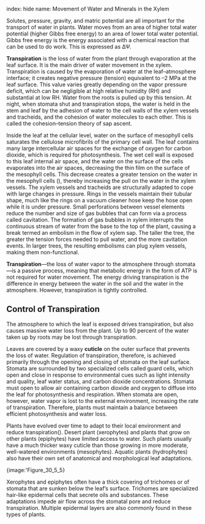 index: hide
name: Movement of Water and Minerals in the Xylem

Solutes, pressure, gravity, and matric potential are all important for the transport of water in plants. Water moves from an area of higher total water potential (higher Gibbs free energy) to an area of lower total water potential. Gibbs free energy is the energy associated with a chemical reaction that can be used to do work. This is expressed as ΔΨ.

 **Transpiration** is the loss of water from the plant through evaporation at the leaf surface. It is the main driver of water movement in the xylem. Transpiration is caused by the evaporation of water at the leaf–atmosphere interface; it creates negative pressure (tension) equivalent to –2 MPa at the leaf surface. This value varies greatly depending on the vapor pressure deficit, which can be negligible at high relative humidity (RH) and substantial at low RH. Water from the roots is pulled up by this tension. At night, when stomata shut and transpiration stops, the water is held in the stem and leaf by the adhesion of water to the cell walls of the xylem vessels and tracheids, and the cohesion of water molecules to each other. This is called the cohesion–tension theory of sap ascent.

Inside the leaf at the cellular level, water on the surface of mesophyll cells saturates the cellulose microfibrils of the primary cell wall. The leaf contains many large intercellular air spaces for the exchange of oxygen for carbon dioxide, which is required for photosynthesis. The wet cell wall is exposed to this leaf internal air space, and the water on the surface of the cells evaporates into the air spaces, decreasing the thin film on the surface of the mesophyll cells. This decrease creates a greater tension on the water in the mesophyll cells (), thereby increasing the pull on the water in the xylem vessels. The xylem vessels and tracheids are structurally adapted to cope with large changes in pressure. Rings in the vessels maintain their tubular shape, much like the rings on a vacuum cleaner hose keep the hose open while it is under pressure. Small perforations between vessel elements reduce the number and size of gas bubbles that can form via a process called cavitation. The formation of gas bubbles in xylem interrupts the continuous stream of water from the base to the top of the plant, causing a break termed an embolism in the flow of xylem sap. The taller the tree, the greater the tension forces needed to pull water, and the more cavitation events. In larger trees, the resulting embolisms can plug xylem vessels, making them non-functional.

 **Transpiration**—the loss of water vapor to the atmosphere through stomata—is a passive process, meaning that metabolic energy in the form of ATP is not required for water movement. The energy driving transpiration is the difference in energy between the water in the soil and the water in the atmosphere. However, transpiration is tightly controlled.

## Control of Transpiration

The atmosphere to which the leaf is exposed drives transpiration, but also causes massive water loss from the plant. Up to 90 percent of the water taken up by roots may be lost through transpiration.

Leaves are covered by a waxy  **cuticle** on the outer surface that prevents the loss of water. Regulation of transpiration, therefore, is achieved primarily through the opening and closing of stomata on the leaf surface. Stomata are surrounded by two specialized cells called guard cells, which open and close in response to environmental cues such as light intensity and quality, leaf water status, and carbon dioxide concentrations. Stomata must open to allow air containing carbon dioxide and oxygen to diffuse into the leaf for photosynthesis and respiration. When stomata are open, however, water vapor is lost to the external environment, increasing the rate of transpiration. Therefore, plants must maintain a balance between efficient photosynthesis and water loss.

Plants have evolved over time to adapt to their local environment and reduce transpiration(). Desert plant (xerophytes) and plants that grow on other plants (epiphytes) have limited access to water. Such plants usually have a much thicker waxy cuticle than those growing in more moderate, well-watered environments (mesophytes). Aquatic plants (hydrophytes) also have their own set of anatomical and morphological leaf adaptations.


{image:'Figure_30_5_5}
        

Xerophytes and epiphytes often have a thick covering of trichomes or of stomata that are sunken below the leaf’s surface. Trichomes are specialized hair-like epidermal cells that secrete oils and substances. These adaptations impede air flow across the stomatal pore and reduce transpiration. Multiple epidermal layers are also commonly found in these types of plants.
